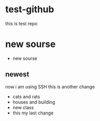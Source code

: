 # test-github
this is test repo
# new sourse
* new sourse
## newest
now i am using SSH
this is another change
* cats and rats
* houses and building
* new class
* this my last change
